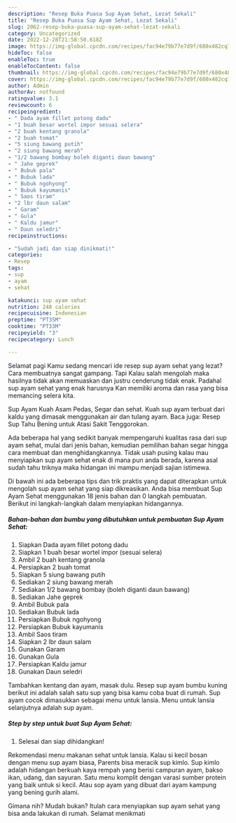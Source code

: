 ```yaml
---
description: "Resep Buka Puasa Sup Ayam Sehat, Lezat Sekali"
title: "Resep Buka Puasa Sup Ayam Sehat, Lezat Sekali"
slug: 2062-resep-buka-puasa-sup-ayam-sehat-lezat-sekali
category: Uncategorized
date: 2022-12-28T21:58:50.618Z
image: https://img-global.cpcdn.com/recipes/fac94e79b77e7d9f/680x482cq70/sup-ayam-sehat-foto-resep-utama.jpg
hideToc: false
enableToc: true
enableTocContent: false
thumbnail: https://img-global.cpcdn.com/recipes/fac94e79b77e7d9f/680x482cq70/sup-ayam-sehat-foto-resep-utama.jpg
cover: https://img-global.cpcdn.com/recipes/fac94e79b77e7d9f/680x482cq70/sup-ayam-sehat-foto-resep-utama.jpg
author: Admin
authorAv: notfound
ratingvalue: 3.1
reviewcount: 6
recipeingredient:
- " Dada ayam fillet potong dadu"
- "1 buah besar wortel impor sesuai selera"
- "2 buah kentang granola"
- "2 buah tomat"
- "5 siung bawang putih"
- "2 siung bawang merah"
- "1/2 bawang bombay boleh diganti daun bawang"
- " Jahe geprek"
- " Bubuk pala"
- " Bubuk lada"
- " Bubuk ngohyong"
- " Bubuk kayumanis"
- " Saos tiram"
- "2 lbr daun salam"
- " Garam"
- " Gula"
- " Kaldu jamur"
- " Daun seledri"
recipeinstructions:

- "Sudah jadi dan siap dinikmati!"
categories:
- Resep
tags:
- sup
- ayam
- sehat

katakunci: sup ayam sehat 
nutrition: 248 calories
recipecuisine: Indonesian
preptime: "PT35M"
cooktime: "PT33M"
recipeyield: "3"
recipecategory: Lunch

---
```



Selamat pagi Kamu sedang mencari ide resep sup ayam sehat yang lezat? Cara membuatnya sangat gampang. Tapi Kalau salah mengolah maka hasilnya tidak akan memuaskan dan justru cenderung tidak enak. Padahal sup ayam sehat yang enak harusnya Kan memiliki aroma dan rasa yang bisa memancing selera kita.


Sup Ayam Kuah Asam Pedas, Segar dan sehat. Kuah sup ayam terbuat dari kaldu yang dimasak menggunakan air dan tulang ayam. Baca juga: Resep Sup Tahu Bening untuk Atasi Sakit Tenggorokan.

Ada beberapa hal yang sedikit banyak mempengaruhi kualitas rasa dari sup ayam sehat, mulai dari jenis bahan, kemudian pemilihan bahan segar hingga cara membuat dan menghidangkannya. Tidak usah pusing kalau mau menyiapkan sup ayam sehat enak di mana pun anda berada, karena asal sudah tahu triknya maka hidangan ini mampu menjadi sajian istimewa.


Di bawah ini ada beberapa tips dan trik praktis yang dapat diterapkan untuk mengolah sup ayam sehat yang siap dikreasikan. Anda bisa membuat Sup Ayam Sehat menggunakan 18 jenis bahan dan 0 langkah pembuatan. Berikut ini langkah-langkah dalam menyiapkan hidangannya.

<!--inarticleads1-->

##### Bahan-bahan dan bumbu yang dibutuhkan untuk pembuatan Sup Ayam Sehat:

1. Siapkan  Dada ayam fillet potong dadu
1. Siapkan 1 buah besar wortel impor (sesuai selera)
1. Ambil 2 buah kentang granola
1. Persiapkan 2 buah tomat
1. Siapkan 5 siung bawang putih
1. Sediakan 2 siung bawang merah
1. Sediakan 1/2 bawang bombay (boleh diganti daun bawang)
1. Sediakan  Jahe geprek
1. Ambil  Bubuk pala
1. Sediakan  Bubuk lada
1. Persiapkan  Bubuk ngohyong
1. Persiapkan  Bubuk kayumanis
1. Ambil  Saos tiram
1. Siapkan 2 lbr daun salam
1. Gunakan  Garam
1. Gunakan  Gula
1. Persiapkan  Kaldu jamur
1. Gunakan  Daun seledri


Tambahkan kentang dan ayam, masak dulu. Resep sup ayam bumbu kuning berikut ini adalah salah satu sup yang bisa kamu coba buat di rumah. Sup ayam cocok dimasukkan sebagai menu untuk lansia. Menu untuk lansia selanjutnya adalah sup ayam. 

<!--inarticleads2-->

##### Step by step untuk buat Sup Ayam Sehat:


1. Selesai dan siap dihidangkan!

Rekomendasi menu makanan sehat untuk lansia. Kalau si kecil bosan dengan menu sup ayam biasa, Parents bisa meracik sup kimlo. Sup kimlo adalah hidangan berkuah kaya rempah yang berisi campuran ayam, bakso ikan, udang, dan sayuran. Satu menu komplit dengan varasi sumber protein yang baik untuk si kecil. Atau sop ayam yang dibuat dari ayam kampung yang bening gurih alami. 

Gimana nih? Mudah bukan? Itulah cara menyiapkan sup ayam sehat yang bisa anda lakukan di rumah. Selamat menikmati
